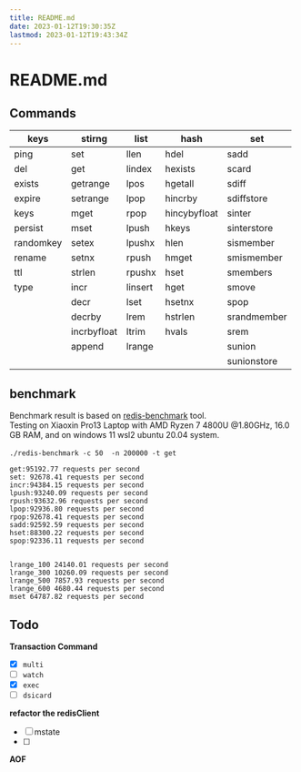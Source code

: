 ```yaml
---
title: README.md
date: 2023-01-12T19:30:35Z
lastmod: 2023-01-12T19:43:34Z
---
```


# README.md

## Commands

|keys|stirng|list|hash|set|
| -----------| -------------| ---------| --------------| -------------|
|ping|set|llen|hdel|sadd|
|del|get|lindex|hexists|scard|
|exists|getrange|lpos|hgetall|sdiff|
|expire|setrange|lpop|hincrby|sdiffstore|
|keys|mget|rpop|hincybyfloat|sinter|
|persist|mset|lpush|hkeys|sinterstore|
|randomkey|setex|lpushx|hlen|sismember|
|rename|setnx|rpush|hmget|smismember|
|ttl|strlen|rpushx|hset|smembers|
|type|incr|linsert|hget|smove|
||decr|lset|hsetnx|spop|
||decrby|lrem|hstrlen|srandmember|
||incrbyfloat|ltrim|hvals|srem|
||append|lrange||sunion|
|||||sunionstore|

## benchmark

Benchmark result is based on [redis-benchmark](https://redis.io/topics/benchmarks) tool.  
Testing on Xiaoxin Pro13 Laptop with AMD Ryzen 7 4800U @1.80GHz, 16.0 GB RAM, and on windows 11 wsl2 ubuntu 20.04 system.

`./redis-benchmark -c 50  -n 200000 -t get`​​

```
get:95192.77 requests per second
set: 92678.41 requests per second
incr:94384.15 requests per second
lpush:93240.09 requests per second
rpush:93632.96 requests per second
lpop:92936.80 requests per second
rpop:92678.41 requests per second
sadd:92592.59 requests per second
hset:88300.22 requests per second
spop:92336.11 requests per second


lrange_100 24140.01 requests per second
lrange_300 10260.09 requests per second
lrange_500 7857.93 requests per second
lrange_600 4680.44 requests per second
mset 64787.82 requests per second
```

## Todo

**Transaction Command**​

- [x] `multi`​
- [ ] `watch`​
- [x] `exec`​
- [ ] `dsicard`​

**refactor the redisClient**

- [ ] mstate
- [ ] 


**AOF**